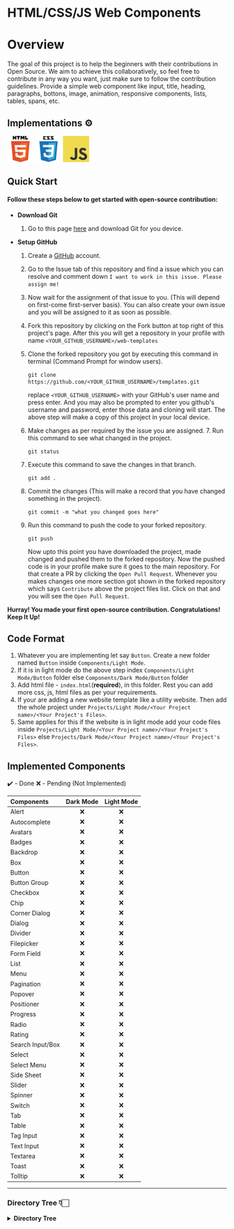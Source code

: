 # HTML/CSS/JS Web Components

# Overview

The goal of this project is to help the beginners with their contributions in Open Source. We aim to achieve this collaboratively, so feel free to contribute in any way you want, just make sure to follow the contribution guidelines. Provide a simple web component like input, title, heading, paragraphs, bottons, image, animation, responsive components, lists, tables, spans, etc.

## Implementations ⚙

[<img src="https://raw.githubusercontent.com/github/explore/80688e429a7d4ef2fca1e82350fe8e3517d3494d/topics/html/html.png" height="60" />](https://github.com/SobhanBera/algorithms) [<img src="https://raw.githubusercontent.com/github/explore/80688e429a7d4ef2fca1e82350fe8e3517d3494d/topics/css/css.png" height="60" />](https://github.com/SobhanBera/algorithms) [<img src="https://raw.githubusercontent.com/github/explore/80688e429a7d4ef2fca1e82350fe8e3517d3494d/topics/javascript/javascript.png" height="60" />](https://github.com/SobhanBera/algorithms)

## Quick Start

#### Follow these steps below to get started with open-source contribution:

- **Download Git**

  1.  Go to this page [here](https://git-scm.com/downloads) and download Git for you device.

- **Setup GitHub**

  1.  Create a [GitHub](https://github.com) account.
  2.  Go to the Issue tab of this repository and find a issue which you can resolve and comment down `I want to work in this issue. Please assign me!`
  3.  Now wait for the assignment of that issue to you. (This will depend on first-come first-server basis). You can also create your own issue and you will be assigned to it as soon as possible.
  4.  Fork this repository by clicking on the Fork button at top right of this project's page. After this you will get a repository in your profile with name `<YOUR_GITHUB_USERNAME>/web-templates`

  5.  Clone the forked repository you got by executing this command in terminal (Command Prompt for window users).

      ```
      git clone https://github.com/<YOUR_GITHUB_USERNAME>/templates.git
      ```

      replace `<YOUR_GITHUB_USERNAME>` with your GitHub's user name and press enter. And you may also be prompted to enter you github's username and password, enter those data and cloning will start.
      The above step will make a copy of this project in your local device.

  6.  Make changes as per required by the issue you are assigned. 7. Run this command to see what changed in the project.

      ```
      git status
      ```

  7.  Execute this command to save the changes in that branch.

      ```
      git add .
      ```

  8.  Commit the changes (This will make a record that you have changed something in the project).

      ```
      git commit -m "what you changed goes here"
      ```

  9.  Run this command to push the code to your forked repository.

      ```
      git push
      ```

      Now upto this point you have downloaded the project, made changed and pushed them to the forked repository. Now the pushed code is in your profile make sure it goes to the main repository. For that create a PR by clicking the `Open Pull Request`. Whenever you makes changes one more section got shown in the forked repository which says `Contribute` above the project files list. Click on that and you will see the `Open Pull Request`.

**Hurray! You made your first open-source contribution. Congratulations!**
**Keep It Up!**

## Code Format

1. Whatever you are implementing let say `Button`. Create a new folder named `Button` inside `Components/Light Mode`.
2. If it is in light mode do the above step index `Components/Light Mode/Button` folder else `Components/Dark Mode/Button` folder
3. Add html file - `index.html`(**required**), in this folder. Rest you can add more css, js, html files as per your requirements.
4. If your are adding a new website template like a utility website. Then add the whole project under `Projects/Light Mode/<Your Project name>/<Your Project's Files>`.
5. Same applies for this if the website is in light mode add your code files inside `Projects/Light Mode/<Your Project name>/<Your Project's Files>` else `Projects/Dark Mode/<Your Project name>/<Your Project's Files>`.

## Implemented Components

:heavy_check_mark: - Done
:x: - Pending (Not Implemented)

| Components       | Dark Mode | Light Mode |
| :--------------- | :-------: | :--------: |
| Alert            |    :x:    |    :x:     |
| Autocomplete     |    :x:    |    :x:     |
| Avatars          |    :x:    |    :x:     |
| Badges           |    :x:    |    :x:     |
| Backdrop         |    :x:    |    :x:     |
| Box              |    :x:    |    :x:     |
| Button           |    :x:    |    :x:     |
| Button Group     |    :x:    |    :x:     |
| Checkbox         |    :x:    |    :x:     |
| Chip             |    :x:    |    :x:     |
| Corner Dialog    |    :x:    |    :x:     |
| Dialog           |    :x:    |    :x:     |
| Divider          |    :x:    |    :x:     |
| Filepicker       |    :x:    |    :x:     |
| Form Field       |    :x:    |    :x:     |
| List             |    :x:    |    :x:     |
| Menu             |    :x:    |    :x:     |
| Pagination       |    :x:    |    :x:     |
| Popover          |    :x:    |    :x:     |
| Positioner       |    :x:    |    :x:     |
| Progress         |    :x:    |    :x:     |
| Radio            |    :x:    |    :x:     |
| Rating           |    :x:    |    :x:     |
| Search Input/Box |    :x:    |    :x:     |
| Select           |    :x:    |    :x:     |
| Select Menu      |    :x:    |    :x:     |
| Side Sheet       |    :x:    |    :x:     |
| Slider           |    :x:    |    :x:     |
| Spinner          |    :x:    |    :x:     |
| Switch           |    :x:    |    :x:     |
| Tab              |    :x:    |    :x:     |
| Table            |    :x:    |    :x:     |
| Tag Input        |    :x:    |    :x:     |
| Text Input       |    :x:    |    :x:     |
| Textarea         |    :x:    |    :x:     |
| Toast            |    :x:    |    :x:     |
| Tolltip          |    :x:    |    :x:     |

---

### Directory Tree 👇🏻

<details>
<summary><strong>Directory Tree</strong></summary>

```
.
|-- CODE_OF_CONDUCT.md
|-- Components
|   |-- Components.md
|   |-- Dark\ Mode
|   |   `-- Dark\ Mode.md
|   `-- Light\ Mode
|       `-- Light\ Mode.md
|-- LICENSE
|-- Projects
|   |-- Dark\ Mode
|   |   `-- Dark\ Mode.md
|   |-- Light\ Mode
|   |   `-- Light\ Mode.md
|   `-- Projects.md
`-- README.md
```

</details>
